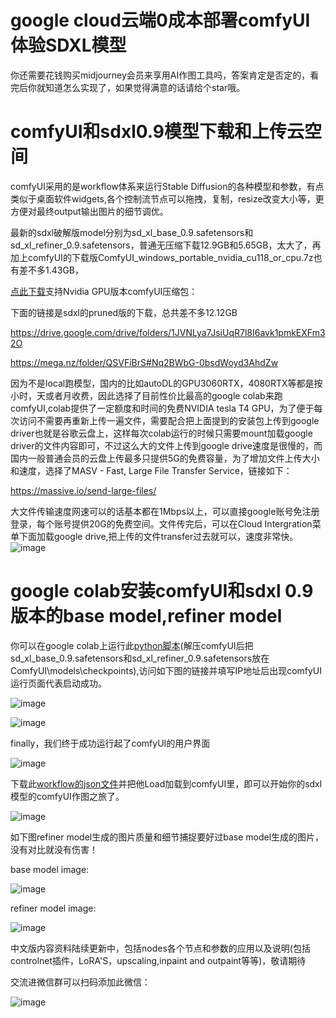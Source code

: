 # google cloud云端0成本部署comfyUI体验SDXL模型
你还需要花钱购买midjourney会员来享用AI作图工具吗，答案肯定是否定的，看完后你就知道怎么实现了，如果觉得满意的话请给个star哦。

# comfyUI和sdxl0.9模型下载和上传云空间
comfyUI采用的是workflow体系来运行Stable Diffusion的各种模型和参数，有点类似于桌面软件widgets,各个控制流节点可以拖拽，复制，resize改变大小等，更方便对最终output输出图片的细节调优。

最新的sdxl破解版model分别为sd_xl_base_0.9.safetensors和sd_xl_refiner_0.9.safetensors，普通无压缩下载12.9GB和5.65GB，太大了，再加上comfyUI的下载版ComfyUI_windows_portable_nvidia_cu118_or_cpu.7z也有差不多1.43GB，

[点此下载](https://github.com/comfyanonymous/ComfyUI/releases/download/latest/ComfyUI_windows_portable_nvidia_cu118_or_cpu.7z)支持Nvidia GPU版本comfyUI压缩包：



下面的链接是sdxl的pruned版的下载，总共差不多12.12GB 

https://drive.google.com/drive/folders/1JVNLya7JsiUqR7l8I6avk1pmkEXFm32O

https://mega.nz/folder/QSVFiBrS#Nq2BWbG-0bsdWoyd3AhdZw

因为不是local跑模型，国内的比如autoDL的GPU3060RTX，4080RTX等都是按小时，天或者月收费，因此选择了目前性价比最高的google colab来跑comfyUI,colab提供了一定额度和时间的免费NVIDIA tesla T4 GPU，为了便于每次访问不需要再重新上传一遍文件，需要配合把上面提到的安装包上传到google driver也就是谷歌云盘上，这样每次colab运行的时候只需要mount加载google driver的文件内容即可，不过这么大的文件上传到google drive速度是很慢的，而国内一般普通会员的云盘上传最多只提供5G的免费容量，为了增加文件上传大小和速度，选择了MASV - Fast, Large File Transfer Service，链接如下：

https://massive.io/send-large-files/ 

大文件传输速度网速可以的话基本都在1Mbps以上，可以直接google账号免注册登录，每个账号提供20G的免费空间。文件传完后，可以在Cloud Intergration菜单下面加载google drive,把上传的文件transfer过去就可以，速度非常快。
![image](https://github.com/frankchieng/comfyUI-SDXL-Chinese-Geting-Started-Guide/blob/main/assets/%E5%BE%AE%E4%BF%A1%E5%9B%BE%E7%89%87_20230710230548.png)

# google colab安装comfyUI和sdxl 0.9版本的base model,refiner model
你可以在google colab上运行此[python脚本](https://github.com/frankchieng/comfyUI-SDXL-Chinese-Geting-Started-Guide/blob/main/comfyui_colab.ipynb)(解压comfyUI后把sd_xl_base_0.9.safetensors和sd_xl_refiner_0.9.safetensors放在ComfyUI\models\checkpoints),访问如下图的链接并填写IP地址后出现comfyUI运行页面代表启动成功。

![image](https://github.com/frankchieng/comfyUI-SDXL-Chinese-Geting-Started-Guide/blob/main/assets/%E5%BE%AE%E4%BF%A1%E5%9B%BE%E7%89%87_20230711011657.png)

![image](https://github.com/frankchieng/comfyUI-SDXL-Chinese-Geting-Started-Guide/blob/main/assets/%E5%BE%AE%E4%BF%A1%E5%9B%BE%E7%89%87_20230711011739.png)

finally，我们终于成功运行起了comfyUI的用户界面

![image](https://github.com/frankchieng/comfyUI-SDXL-Chinese-Geting-Started-Guide/blob/main/assets/%E5%BE%AE%E4%BF%A1%E5%9B%BE%E7%89%87_20230711013035.png)

下载此[workflow的json文件](https://github.com/frankchieng/comfyUI-SDXL-Chinese-Geting-Started-Guide/blob/main/Workflow%20ComfyUI%20SDXL%200.9.json)并把他Load加载到comfyUI里，即可以开始你的sdxl模型的comfyUI作图之旅了。

![image](https://github.com/frankchieng/comfyUI-SDXL-Chinese-Geting-Started-Guide/blob/main/assets/%E5%BE%AE%E4%BF%A1%E5%9B%BE%E7%89%87_20230711013918.png)

如下图refiner model生成的图片质量和细节捕捉要好过base model生成的图片，没有对比就没有伤害！

base model image:

![image](https://github.com/frankchieng/comfyUI-SDXL-Chinese-Geting-Started-Guide/blob/main/assets/base_output_00003_.png)

refiner model image:

![image](https://github.com/frankchieng/comfyUI-SDXL-Chinese-Geting-Started-Guide/blob/main/assets/refiner_output_00001_.png)


中文版内容资料陆续更新中，包括nodes各个节点和参数的应用以及说明(包括controlnet插件，LoRA'S，upscaling,inpaint and outpaint等等)，敬请期待

交流进微信群可以扫码添加此微信：

![image](https://github.com/frankchieng/imagegeneration/blob/main/wechat.jpg)

